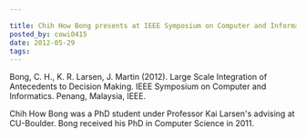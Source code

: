 ```yaml
---

title: Chih How Bong presents at IEEE Symposium on Computer and Informatics
posted_by: cowi0415
date: 2012-05-29
tags: 
---
```


<p>Bong, C. H., K. R. Larsen, J. Martin (2012). Large Scale Integration of Antecedents to Decision Making. IEEE Symposium on Computer and Informatics. Penang, Malaysia, IEEE.</p>
<p>Chih How Bong was a PhD student under Professor Kai Larsen's advising at CU-Boulder. Bong received his PhD in Computer Science in 2011.</p>
    
